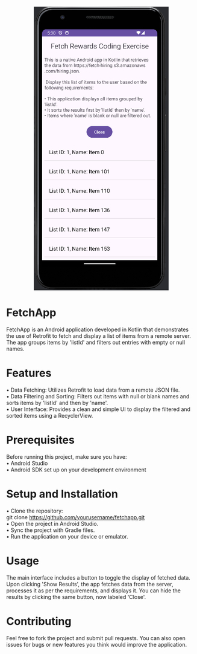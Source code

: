 <p align="center">
  <img src="https://github.com/jerrymit/FetchApp/blob/master/FetchApp.PNG" alt="FetchApp Screenshot">
</p>

# FetchApp
FetchApp is an Android application developed in Kotlin that demonstrates the use of Retrofit to fetch and display a list of items from a remote server. The app groups items by 'listId' and filters out entries with empty or null names.

# Features
• Data Fetching: Utilizes Retrofit to load data from a remote JSON file.<br>
• Data Filtering and Sorting: Filters out items with null or blank names and sorts items by 'listId' and then by 'name'.<br>
• User Interface: Provides a clean and simple UI to display the filtered and sorted items using a RecyclerView.<br>

# Prerequisites
Before running this project, make sure you have:<br>
• Android Studio<br>
• Android SDK set up on your development environment<br>

# Setup and Installation
• Clone the repository:<br>
git clone https://github.com/yourusername/fetchapp.git<br>
• Open the project in Android Studio.<br>
• Sync the project with Gradle files.<br>
• Run the application on your device or emulator.<br>

# Usage
The main interface includes a button to toggle the display of fetched data. Upon clicking 'Show Results', the app fetches data from the server, processes it as per the requirements, and displays it. You can hide the results by clicking the same button, now labeled 'Close'.

# Contributing
Feel free to fork the project and submit pull requests. You can also open issues for bugs or new features you think would improve the application.

